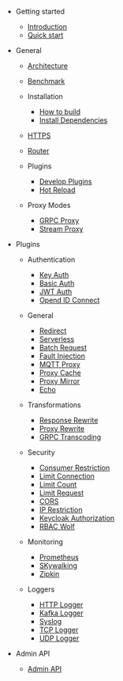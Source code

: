 <!--
#
# Licensed to the Apache Software Foundation (ASF) under one or more
# contributor license agreements.  See the NOTICE file distributed with
# this work for additional information regarding copyright ownership.
# The ASF licenses this file to You under the Apache License, Version 2.0
# (the "License"); you may not use this file except in compliance with
# the License.  You may obtain a copy of the License at
#
#     http://www.apache.org/licenses/LICENSE-2.0
#
# Unless required by applicable law or agreed to in writing, software
# distributed under the License is distributed on an "AS IS" BASIS,
# WITHOUT WARRANTIES OR CONDITIONS OF ANY KIND, either express or implied.
# See the License for the specific language governing permissions and
# limitations under the License.
#
-->

- Getting started

  - [Introduction](README.md)
  - [Quick start](getting-started.md)

- General

  - [Architecture](architecture-design.md)

  - [Benchmark](benchmark.md)

  - Installation

     - [How to build](how-to-build.md)
     - [Install Dependencies](install-dependencies.md)

  - [HTTPS](https.md)

  - [Router](router-radixtree.md)

  - Plugins

    - [Develop Plugins](plugin-develop.md)
    - [Hot Reload](plugins.md)

  - Proxy Modes

    - [GRPC Proxy](grpc-proxy.md)
    - [Stream Proxy](stream-proxy.md)

- Plugins

  - Authentication

    - [Key Auth](plugins/key-auth.md)
    - [Basic Auth](plugins/basic-auth.md)
    - [JWT Auth](plugins/jwt-auth.md)
    - [Opend ID Connect](plugins/openid-connect.md)

  - General

    - [Redirect](plugins/redirect.md)
    - [Serverless](plugins/serverless.md)
    - [Batch Request](plugins/batch-requests.md)
    - [Fault Injection](plugins/fault-injection.md)
    - [MQTT Proxy](plugins/mqtt-proxy.md)
    - [Proxy Cache](plugins/proxy-cache.md)
    - [Proxy Mirror](plugins/proxy-mirror.md)
    - [Echo](plugins/echo.md)

  - Transformations

    - [Response Rewrite](plugins/response-rewrite.md)
    - [Proxy Rewrite](plugins/proxy-rewrite.md)
    - [GRPC Transcoding](plugins/grpc-transcode.md)

  - Security

    -  [Consumer Restriction](plugins/consumer-restriction.md)
    -  [Limit Connection](plugins/limit-conn.md)
    -  [Limit Count](plugins/limit-count.md)
    -  [Limit Request](plugins/limit-req.md)
    -  [CORS](plugins/cors.md)
    -  [IP Restriction](plugins/ip-restriction.md)
    -  [Keycloak Authorization](plugins/authz-keycloak.md)
    -  [RBAC Wolf](plugins/wolf-rbac.md)

  - Monitoring

    - [Prometheus](plugins/prometheus.md)
    - [SKywalking](plugins/skywalking.md)
    - [Zipkin](plugins/zipkin.md)

  - Loggers

    - [HTTP Logger](plugins/http-logger.md)
    - [Kafka Logger](plugins/kafka-logger.md)
    - [Syslog](plugins/syslog.md)
    - [TCP Logger](plugins/tcp-logger.md)
    - [UDP Logger](plugins/udp-logger.md)

- Admin API

  - [Admin API](admin-api.md)
